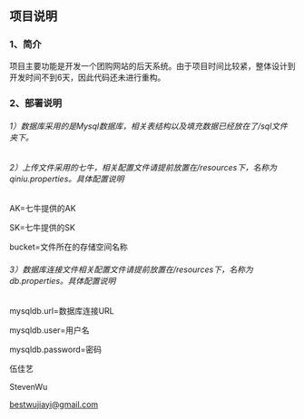 ## 项目说明

### 1、简介

项目主要功能是开发一个团购网站的后天系统。由于项目时间比较紧，整体设计到开发时间不到6天，因此代码还未进行重构。


### 2、部署说明

###### 1）数据库采用的是Mysql数据库，相关表结构以及填充数据已经放在了/sql文件夹下。

###### 2）上传文件采用的七牛，相关配置文件请提前放置在/resources下，名称为qiniu.properties。具体配置说明
	
AK=七牛提供的AK
	
SK=七牛提供的SK
	
bucket=文件所在的存储空间名称

###### 3）数据库连接文件相关配置文件请提前放置在/resources下，名称为db.properties。具体配置说明

mysqldb.url=数据库连接URL

mysqldb.user=用户名

mysqldb.password=密码
	
伍佳艺

StevenWu

bestwujiayi@gmail.com
